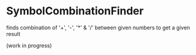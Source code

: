 # SymbolCombinationFinder
finds combination of '+', '-', '*' &amp; '/' between given numbers to get a given result

(work in progress)
